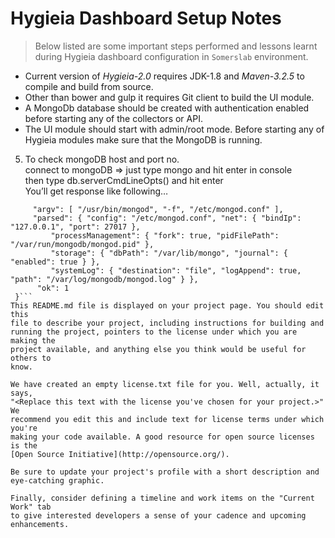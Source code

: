 # Hygieia Dashboard Setup Notes

>Below listed are some important steps performed and lessons learnt during Hygieia dashboard configuration in `Somerslab` environment.

 - Current version of *Hygieia-2.0* requires JDK-1.8 and *Maven-3.2.5* to compile and build from source.
 - Other than bower and gulp it requires Git client to build the UI module.
 - A MongoDb database should be created with authentication enabled before starting any of the collectors or API.
 - The UI module should start with admin/root mode. Before starting any of Hygieia modules make sure that the MongoDB is running.
  5. To check mongoDB host and port no.  
 connect to mongoDB => just type mongo and hit enter in console  
then type db.serverCmdLineOpts() and hit enter  
You’ll get response like following…
 ```{
      "argv": [ "/usr/bin/mongod", "-f", "/etc/mongod.conf" ],
      "parsed": { "config": "/etc/mongod.conf", "net": { "bindIp": "127.0.0.1", "port": 27017 },
          "processManagement": { "fork": true, "pidFilePath": "/var/run/mongodb/mongod.pid" },
          "storage": { "dbPath": "/var/lib/mongo", "journal": { "enabled": true } },
          "systemLog": { "destination": "file", "logAppend": true, "path": "/var/log/mongodb/mongod.log" } },
       "ok": 1
  }```
This README.md file is displayed on your project page. You should edit this 
file to describe your project, including instructions for building and 
running the project, pointers to the license under which you are making the 
project available, and anything else you think would be useful for others to
know.

We have created an empty license.txt file for you. Well, actually, it says,
"<Replace this text with the license you've chosen for your project.>" We 
recommend you edit this and include text for license terms under which you're
making your code available. A good resource for open source licenses is the 
[Open Source Initiative](http://opensource.org/).

Be sure to update your project's profile with a short description and 
eye-catching graphic.

Finally, consider defining a timeline and work items on the "Current Work" tab 
to give interested developers a sense of your cadence and upcoming enhancements.
